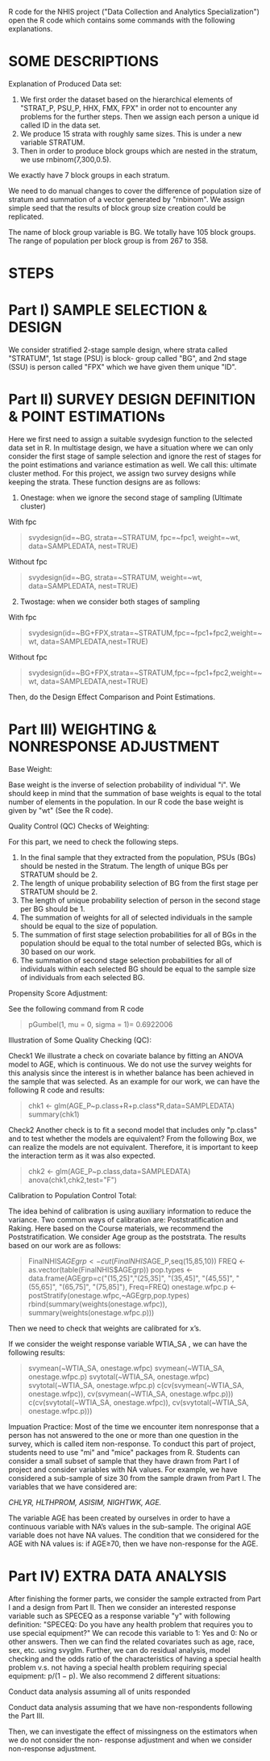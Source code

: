 R code for the NHIS project ("Data Collection and Analytics Specialization")
open the R code which contains some commands with the following explanations.


SOME DESCRIPTIONS
==============================================

Explanation of Produced Data set:
1. We first order the dataset based on the hierarchical elements of "STRAT_P, PSU_P, HHX, FMX, FPX" in
order not to encounter any problems for the further steps. Then we assign each person a unique id called
ID in the data set.
2. We produce 15 strata with roughly same sizes. This is under a new variable STRATUM.
3. Then in order to produce block groups which are nested in the stratum, we use rnbinom(7,300,0.5).

We exactly have 7 block groups in each stratum.

We need to do manual changes to cover the difference of population size of stratum and
summation of a vector generated by "rnbinom". We assign simple seed that the results of block
group size creation could be replicated.

The name of block group variable is BG. We totally have 105 block groups.
The range of population per block group is from 267 to 358. 


STEPS
==============================================

Part I) SAMPLE SELECTION & DESIGN
==============================================

We consider stratified 2-stage sample design, where strata called "STRATUM", 1st stage (PSU) is block-
group called "BG", and 2nd stage (SSU) is person called "FPX" which we have given them unique "ID".

Part II) SURVEY DESIGN DEFINITION & POINT ESTIMATIONs
==============================================================

Here we first need to assign a suitable svydesign function to the selected data set in R. In multistage
design, we have a situation where we can only consider the first stage of sample selection and ignore the
rest of stages for the point estimations and variance estimation as well. We call this: ultimate cluster
method. For this project, we assign two survey designs while keeping the strata. These function designs
are as follows:

1. Onestage: when we ignore the second stage of sampling (Ultimate cluster)

With fpc
> svydesign(id=~BG, strata=~STRATUM, fpc=~fpc1, weight=~wt, data=SAMPLEDATA,
  nest=TRUE)

Without fpc
> svydesign(id=~BG, strata=~STRATUM, weight=~wt, data=SAMPLEDATA, nest=TRUE)

2. Twostage: when we consider both stages of sampling

With fpc
> svydesign(id=~BG+FPX,strata=~STRATUM,fpc=~fpc1+fpc2,weight=~wt,
  data=SAMPLEDATA,nest=TRUE)

Without fpc
> svydesign(id=~BG+FPX,strata=~STRATUM,fpc=~fpc1+fpc2,weight=~wt,
  data=SAMPLEDATA,nest=TRUE)
  
Then, do the Design Effect Comparison and Point Estimations.  

Part III) WEIGHTING & NONRESPONSE ADJUSTMENT
==============================================================

Base Weight:

Base weight is the inverse of selection probability of individual "i". We should keep in mind that the
summation of base weights is equal to the total number of elements in the population.
In our R code the base weight is given by "wt" (See the R code).

Quality Control (QC) Checks of Weighting:

For this part, we need to check the following steps.

1. In the final sample that they extracted from the population, PSUs (BGs) should be nested in the Stratum.
The length of unique BGs per STRATUM should be 2.
2. The length of unique probability selection of BG from the first stage per STRATUM should be 2.
3. The length of unique probability selection of person in the second stage per BG should be 1.
4. The summation of weights for all of selected individuals in the sample should be equal to the size of
population.
5. The summation of first stage selection probabilities for all of BGs in the population should be equal to
the total number of selected BGs, which is 30 based on our work.
6. The summation of second stage selection probabilities for all of individuals within each selected BG
should be equal to the sample size of individuals from each selected BG.

Propensity Score Adjustment:

See the following command from R code
> pGumbel(1, mu = 0, sigma = 1)= 0.6922006

Illustration of Some Quality Checking (QC):

Check1
We illustrate a check on covariate balance by fitting an ANOVA model to AGE, which is continuous. We do
not use the survey weights for this analysis since the interest is in whether balance has been achieved in
the sample that was selected. As an example for our work, we can have the following R code and results:
> chk1 <- glm(AGE_P~p.class+R+p.class*R,data=SAMPLEDATA)
> summary(chk1)

Check2
Another check is to fit a second model that includes only "p.class" and to test whether the models are
equivalent? From the following Box, we can realize the models are not equivalent. Therefore, it is
important to keep the interaction term as it was also expected.
> chk2 <- glm(AGE_P~p.class,data=SAMPLEDATA)
> anova(chk1,chk2,test="F")


Calibration to Population Control Total:

The idea behind of calibration is using auxiliary information to reduce the variance. Two common ways of
calibration are: Poststratification and Raking. Here based on the Course materials, we recommend the
Poststratification. We consider Age group as the poststrata. The results based on our work are as follows:

> FinalNHIS$AGEgrp <- cut(FinalNHIS$AGE_P,seq(15,85,10))
> FREQ <- as.vector(table(FinalNHIS$AGEgrp))
> pop.types <- data.frame(AGEgrp=c("(15,25]","(25,35]",
                                   "(35,45]", "(45,55]", "(55,65]",
                                   "(65,75]", "(75,85]"), Freq=FREQ)
> onestage.wfpc.p <- postStratify(onestage.wfpc,~AGEgrp,pop.types)
> rbind(summary(weights(onestage.wfpc)), summary(weights(onestage.wfpc.p)))

Then we need to check that weights are calibrated for x’s.

If we consider the weight response variable WTIA_SA , we can have the following results:
> svymean(~WTIA_SA, onestage.wfpc)
> svymean(~WTIA_SA, onestage.wfpc.p)
> svytotal(~WTIA_SA, onestage.wfpc)
> svytotal(~WTIA_SA, onestage.wfpc.p)
> c(cv(svymean(~WTIA_SA, onestage.wfpc)), cv(svymean(~WTIA_SA, onestage.wfpc.p)))
> c(cv(svytotal(~WTIA_SA, onestage.wfpc)), cv(svytotal(~WTIA_SA, onestage.wfpc.p)))


Impuation Practice:
Most of the time we encounter item nonresponse that a person has not answered to the one or more
than one question in the survey, which is called item non-response. To conduct this part of project,
students need to use "mi" and "mice" packages from R.
Students can consider a small subset of sample that they have drawn from Part I of project and consider
variables with NA values. For example, we have considered a sub-sample of size 30 from the sample drawn
from Part I. The variables that we have considered are:

*CHLYR, HLTHPROM, ASISIM, NIGHTWK, AGE.*

The variable AGE has been created by ourselves in order to have a continuous variable with NA’s values
in the sub-sample. The original AGE variable does not have NA values. The condition that we considered
for the AGE with NA values is: if AGE≥70, then we have non-response for the AGE.


Part IV) EXTRA DATA ANALYSIS
==============================================================

After finishing the former parts, we consider the sample extracted from Part I
and a design from Part II. Then we consider an interested
response variable such as SPECEQ as a response variable "y" with following definition:
"SPECEQ: Do you have any health problem that requires you to use special equipment?"
We can recode this variable to 1: Yes and 0: No or other answers.
Then we can find the related covariates such as age, race, sex, etc. using svyglm. Further, we can do
residual analysis, model checking and the odds ratio of the characteristics of having a special health
problem v.s. not having a special health problem requiring special equipment: p/(1 − p).
We also recommend 2 different situations:

Conduct data analysis assuming all of units responded

Conduct data analysis assuming that we have non-respondents following the Part III.

Then, we can investigate the effect of missingness on the estimators when we do not consider the non-
response adjustment and when we consider non-response adjustment.
